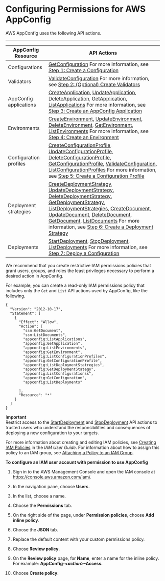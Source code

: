 # Configuring Permissions for AWS AppConfig<a name="appconfig-getting-started-permissions"></a>

AWS AppConfig uses the following API actions\.


****  

| AppConfig Resource | API Actions | 
| --- | --- | 
|  Configurations  | [GetConfiguration](http://docs.aws.amazon.com/appconfig/2019-10-09/APIReference/API_GetConfiguration.html)  For more information, see [Step 1: Create a Configuration](appconfig-creating-configuration.md)  | 
|  Validators  | [ValidateConfiguration](http://docs.aws.amazon.com/appconfig/2019-10-09/APIReference/API_ValidateConfiguration.html)  For more information, see [Step 2: \(Optional\) Create Validators](appconfig-creating-validators.md)  | 
|  AppConfig applications  | [CreateApplication](http://docs.aws.amazon.com/appconfig/2019-10-09/APIReference/API_CreateApplication.html), [UpdateApplication](http://docs.aws.amazon.com/appconfig/2019-10-09/APIReference/API_UpdateApplication.html), [DeleteApplication](http://docs.aws.amazon.com/appconfig/2019-10-09/APIReference/API_DeleteApplication.html), [GetApplication](http://docs.aws.amazon.com/appconfig/2019-10-09/APIReference/API_GetApplication.html), [ListApplications](http://docs.aws.amazon.com/appconfig/2019-10-09/APIReference/API_ListApplications.html)  For more information, see [Step 3: Create an AppConfig Application](appconfig-creating-application.md)  | 
|  Environments  | [CreateEnvironment](http://docs.aws.amazon.com/appconfig/2019-10-09/APIReference/API_CreateEnvironment.html), [UpdateEnvironment](http://docs.aws.amazon.com/appconfig/2019-10-09/APIReference/API_UpdateEnvironment.html), [DeleteEnvironment](http://docs.aws.amazon.com/appconfig/2019-10-09/APIReference/API_DeleteEnvironment.html), [GetEnvironment](http://docs.aws.amazon.com/appconfig/2019-10-09/APIReference/API_GetEnvironment.html), [ListEnvironments](http://docs.aws.amazon.com/appconfig/2019-10-09/APIReference/API_ListEnvironments.html)  For more information, see [Step 4: Create an Environment](appconfig-creating-environment.md)  | 
|  Configuration profiles  | [CreateConfigurationProfile](http://docs.aws.amazon.com/appconfig/2019-10-09/APIReference/API_CreateConfigurationProfile.html), [UpdateConfigurationProfile](http://docs.aws.amazon.com/appconfig/2019-10-09/APIReference/API_UpdateConfigurationProfile.html), [DeleteConfigurationProfile](http://docs.aws.amazon.com/appconfig/2019-10-09/APIReference/API_DeleteConfigurationProfile.html), [GetConfigurationProfile](http://docs.aws.amazon.com/appconfig/2019-10-09/APIReference/API_GetConfigurationProfile.html), [ValidateConfiguration](http://docs.aws.amazon.com/appconfig/2019-10-09/APIReference/API_ValidateConfiguration.html), [ListConfigurationProfiles](http://docs.aws.amazon.com/appconfig/2019-10-09/APIReference/API_ListConfigurationProfiles.html)  For more information, see [Step 5: Create a Configuration Profile](appconfig-creating-configuration-profile.md)  | 
|  Deployment strategies  | [CreateDeploymentStrategy](http://docs.aws.amazon.com/appconfig/2019-10-09/APIReference/API_CreateDeploymentStrategy.html), [UpdateDeploymentStrategy](http://docs.aws.amazon.com/appconfig/2019-10-09/APIReference/API_UpdateDeploymentStrategy.html), [DeleteDeploymentStrategy](http://docs.aws.amazon.com/appconfig/2019-10-09/APIReference/API_DeleteDeploymentStrategy.html), [GetDeploymentStrategy](http://docs.aws.amazon.com/appconfig/2019-10-09/APIReference/API_GetDeploymentStrategy.html), [ListDeploymentStrategies](http://docs.aws.amazon.com/appconfig/2019-10-09/APIReference/API_ListDeploymentStrategies.html), [CreateDocument](https://docs.aws.amazon.com/systems-manager/latest/APIReference/API_CreateDocument.html), [UpdateDocument](https://docs.aws.amazon.com/systems-manager/latest/APIReference/API_UpdateDocument.html), [DeleteDocument](https://docs.aws.amazon.com/systems-manager/latest/APIReference/API_DeleteDocument.html), [GetDocument](https://docs.aws.amazon.com/systems-manager/latest/APIReference/API_GetDocument.html), [ListDocuments](https://docs.aws.amazon.com/systems-manager/latest/APIReference/API_ListDocuments.html)  For more information, see [Step 6: Create a Deployment Strategy](appconfig-creating-deployment-strategy.md)  | 
|  Deployments  | [StartDeployment](http://docs.aws.amazon.com/appconfig/2019-10-09/APIReference/API_StartDeployment.html), [StopDeployment](http://docs.aws.amazon.com/appconfig/2019-10-09/APIReference/API_StopDeployment.html), [ListDeployments](http://docs.aws.amazon.com/appconfig/2019-10-09/APIReference/API_ListDeployments.html)  For more information, see [Step 7: Deploy a Configuration](appconfig-deploying.md)  | 

We recommend that you create restrictive IAM permissions policies that grant users, groups, and roles the least privileges necessary to perform a desired action in AppConfig\.

For example, you can create a read\-only IAM permissions policy that includes only the `Get` and `List` API actions used by AppConfig, like the following\.

```
{
  "Version": "2012-10-17",
  "Statement": [
    {
      "Effect": "Allow",
      "Action": [
        "ssm:GetDocument",
        "ssm:ListDocuments",
        "appconfig:ListApplications",
        "appconfig:GetApplication",
        "appconfig:ListEnvironments",
        "appconfig:GetEnvironment",
        "appconfig:ListConfigurationProfiles",
        "appconfig:GetConfigurationProfile",
        "appconfig:ListDeploymentStatregies",
        "appconfig:GetDeploymentStategy",
        "appconfig:ListConfigurationss",
        "appconfig:GetConfiguration",
        "appconfig:ListDeployments"
               
      ],
      "Resource": "*"
    }
  ]
}
```

**Important**  
Restrict access to the [StartDeployment](http://docs.aws.amazon.com/appconfig/2019-10-09/APIReference/API_StartDeployment.html) and [StopDeployment](http://docs.aws.amazon.com/appconfig/2019-10-09/APIReference/API_StopDeployment.html) API actions to trusted users who understand the responsibilities and consequences of deploying a new configuration to your targets\.

For more information about creating and editing IAM policies, see [Creating IAM Policies](https://docs.aws.amazon.com/IAM/latest/UserGuide/access_policies_create.html) in the *IAM User Guide*\. For information about how to assign this policy to an IAM group, see [Attaching a Policy to an IAM Group](https://docs.aws.amazon.com/IAM/latest/UserGuide/id_groups_manage_attach-policy.html)\. 

**To configure an IAM user account with permission to use AppConfig**

1. Sign in to the AWS Management Console and open the IAM console at [https://console\.aws\.amazon\.com/iam/](https://console.aws.amazon.com/iam/)\.

1. In the navigation pane, choose **Users**\.

1. In the list, choose a name\.

1. Choose the **Permissions** tab\.

1. On the right side of the page, under **Permission policies**, choose **Add inline policy**\. 

1. Choose the **JSON** tab\.

1. Replace the default content with your custom permissions policy\.

1. Choose **Review policy**\.

1. On the **Review policy** page, for **Name**, enter a name for the inline policy\. For example: **AppConfig\-<*action*>\-Access**\.

1. Choose **Create policy**\.